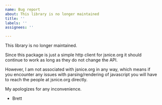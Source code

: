 ```yaml
---
name: Bug report
about: This library is no longer maintained
title: ''
labels: ''
assignees: ''

---
```


This library is no longer maintained.

Since this package is just a simple http client for jsnice.org it should continue to work as long as they do not change the API.

However, I am not associated with jsnice.org in any way, which means if you encounter any issues with parsing/rendering of javascript you will have to reach the people at jsnice.org directly.

My apologizes for any inconvenience.

- Brett
